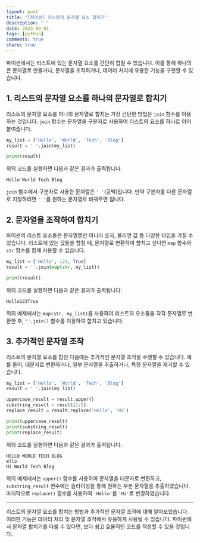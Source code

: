 ```yaml
---
layout: post
title: "[파이썬] 리스트의 문자열 요소 합치기"
description: " "
date: 2023-09-01
tags: [python]
comments: true
share: true
---
```


파이썬에서는 리스트에 있는 문자열 요소를 간단히 합칠 수 있습니다. 이를 통해 하나의 큰 문자열로 만들거나, 문자열을 조작하거나, 데이터 처리에 유용한 기능을 구현할 수 있습니다.

## 1. 리스트의 문자열 요소를 하나의 문자열로 합치기

리스트의 문자열 요소를 하나의 문자열로 합치는 가장 간단한 방법은 `join` 함수를 이용하는 것입니다. `join` 함수는 문자열을 구분자로 사용하여 리스트의 요소를 하나로 이어붙여줍니다.

```python
my_list = ['Hello', 'World', 'Tech', 'Blog']
result = ' '.join(my_list)

print(result)
```

위의 코드를 실행하면 다음과 같은 결과가 출력됩니다:

```
Hello World Tech Blog
```

`join` 함수에서 구분자로 사용한 문자열은 `' '`(공백)입니다. 만약 구분자를 다른 문자열로 지정하려면 `' '`를 원하는 문자열로 바꿔주면 됩니다.

## 2. 문자열을 조작하여 합치기

파이썬의 리스트 요소들은 문자열뿐만 아니라 숫자, 불리언 값 등 다양한 타입을 가질 수 있습니다. 리스트에 있는 값들을 합칠 때, 문자열로 변환하여 합치고 싶다면 `map` 함수와 `str` 함수를 함께 사용할 수 있습니다.

```python
my_list = ['Hello', 123, True]
result = ''.join(map(str, my_list))

print(result)
```

위의 코드를 실행하면 다음과 같은 결과가 출력됩니다:

```
Hello123True
```

위의 예제에서는 `map(str, my_list)`를 사용하여 리스트의 요소들을 각각 문자열로 변환한 후, `''.join()` 함수를 이용하여 합치고 있습니다.

## 3. 추가적인 문자열 조작

리스트의 문자열 요소를 합친 다음에는 추가적인 문자열 조작을 수행할 수 있습니다. 예를 들어, 대문자로 변환하거나, 일부 문자열을 추출하거나, 특정 문자열을 제거할 수 있습니다.

```python
my_list = ['Hello', 'World', 'Tech', 'Blog']
result = ' '.join(my_list)

uppercase_result = result.upper()
substring_result = result[1:5]
replace_result = result.replace('Hello', 'Hi')

print(uppercase_result)
print(substring_result)
print(replace_result)
```

위의 코드를 실행하면 다음과 같은 결과가 출력됩니다:

```
HELLO WORLD TECH BLOG
ello
Hi World Tech Blog
```

위의 예제에서는 `upper()` 함수를 사용하여 문자열을 대문자로 변환하고, `substring_result` 변수에는 슬라이싱을 통해 원하는 부분 문자열을 추출하였습니다. 마지막으로 `replace()` 함수를 사용하여 `'Hello'`를 `'Hi'`로 변경하였습니다.

---

리스트의 문자열 요소를 합치는 방법과 추가적인 문자열 조작에 대해 알아보았습니다. 이러한 기능은 데이터 처리 및 문자열 조작에서 유용하게 사용될 수 있습니다. 파이썬에서 문자열 합치기를 다룰 수 있다면, 보다 쉽고 효율적인 코드를 작성할 수 있을 것입니다.